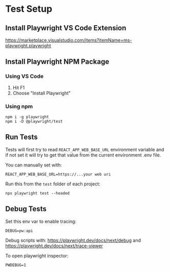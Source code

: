 # Test Setup

## Install Playwright VS Code Extension

https://marketplace.visualstudio.com/items?itemName=ms-playwright.playwright

## Install Playwright NPM Package

### Using VS Code
1. Hit F1
1. Choose "Install Playwright"

### Using npm

```
npm i -g playwright
npm i -D @playwright/test
```

## Run Tests

Tests will first try to read `REACT_APP_WEB_BASE_URL` environment variable and if not set it will try to get that value from the current environment .env file.


You can manually set with:

```
REACT_APP_WEB_BASE_URL=https://...your web uri
```

Run this from the `test` folder of each project:

`npx playwright test --headed`

## Debug Tests

Set this env var to enable tracing:

```
DEBUG=pw:api
```

Debug scripts with: https://playwright.dev/docs/next/debug and https://playwright.dev/docs/next/trace-viewer


To open playwright inspector:

```
PWDEBUG=1